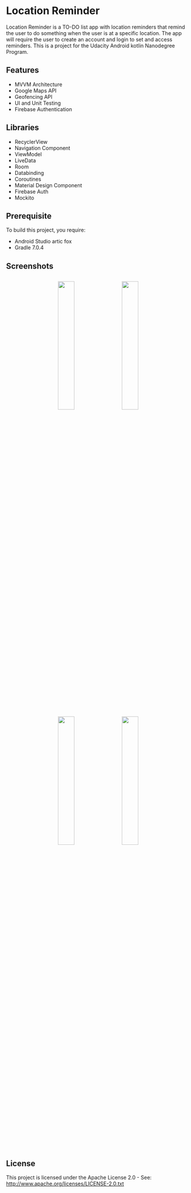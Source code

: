 # Location Reminder
Location Reminder is a TO-DO list app with location reminders that remind the user to do something when the user is at a specific location. The app will require the user to create an account and login to set and access reminders.
This  is a project for the Udacity Android kotlin Nanodegree Program.

## Features
- MVVM Architecture
- Google Maps API
- Geofencing API
- UI and Unit Testing
- Firebase Authentication

## Libraries
- RecyclerView
- Navigation Component
- ViewModel
- LiveData
- Room
- Databinding
- Coroutines
- Material Design Component
- Firebase Auth
- Mockito


## Prerequisite
To build this project, you require:
- Android Studio artic fox
- Gradle 7.0.4


## Screenshots
<h4 align="center">

<img src="screenshots/login.jpg" width="30%" vspace="10" hspace="10">
<img src="screenshots/main.jpg" width="30%" vspace="10" hspace="10">
<img src="screenshots/detail.jpg" width="30%" vspace="10" hspace="10">
<img src="screenshots/map.jpg" width="30%" vspace="10" hspace="10">


## License
This project is licensed under the Apache License 2.0 - See: http://www.apache.org/licenses/LICENSE-2.0.txt



